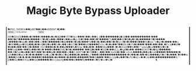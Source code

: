 <h1><p align="center"> Magic Byte Bypass Uploader </p></h1>

<img src="https://raw.githubusercontent.com/1337r0j4n/php-backdoors/main/.img/202.png">
